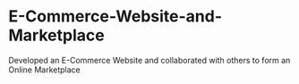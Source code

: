 # E-Commerce-Website-and-Marketplace
Developed an E-Commerce Website and collaborated with others to form an Online Marketplace

